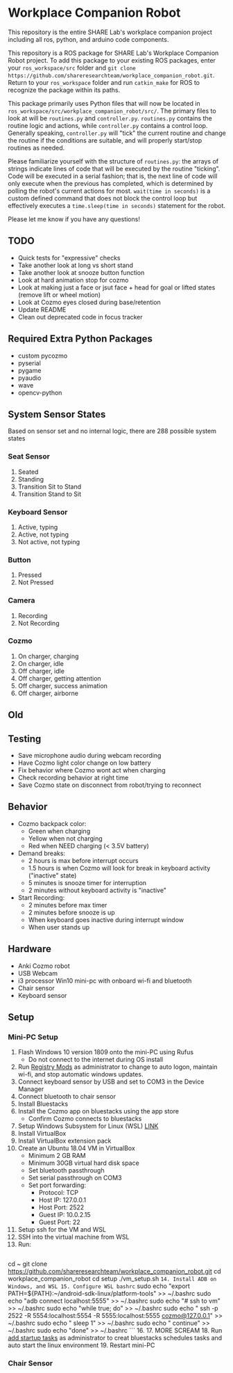 # Workplace Companion Robot
This repository is the entire SHARE Lab's workplace companion project including all ros, python, and arduino code components.

This repository is a ROS package for SHARE Lab's Workplace Companion Robot project. To add this package to your existing ROS packages, enter your `ros_workspace/src` folder and `git clone https://github.com/shareresearchteam/workplace_companion_robot.git`. Return to your `ros_workspace` folder and run `catkin_make` for ROS to recognize the package within its paths. 

This package primarily uses Python files that will now be located in `ros_workspace/src/workplace_companion_robot/src/`. The primary files to look at will be `routines.py` and `controller.py`. `routines.py` contains the routine logic and actions, while `controller.py` contains a control loop. Generally speaking, `controller.py` will "tick" the current routine and change the routine if the conditions are suitable, and will properly start/stop routines as needed.

Please familiarize yourself with the structure of `routines.py`: the arrays of strings indicate lines of code that will be executed by the routine "ticking". Code will be executed in a serial fashion; that is, the next line of code will only execute when the previous has completed, which is determined by polling the robot's current actions for most. `wait(time in seconds)` is a custom defined command that does not block the control loop but effectively executes a `time.sleep(time in seconds)` statement for the robot.

Please let me know if you have any questions!

## TODO
- Quick tests for "expressive" checks
- Take another look at long vs short stand
- Take another look at snooze button function
- Look at hard animation stop for cozmo
- Look at making just a face or jsut face + head for goal or lifted states (remove lift or wheel motion)
- Look at Cozmo eyes closed during base/retention
- Update README
- Clean out deprecated code in focus tracker

## Required Extra Python Packages
- custom pycozmo
- pyserial
- pygame
- pyaudio
- wave
- opencv-python

## System Sensor States
Based on sensor set and no internal logic, there are 288 possible system states

### Seat Sensor
1. Seated
2. Standing
3. Transition Sit to Stand
4. Transition Stand to Sit

### Keyboard Sensor
1. Active, typing
2. Active, not typing
3. Not active, not typing

### Button
1. Pressed
2. Not Pressed

### Camera
1. Recording
2. Not Recording

### Cozmo
1. On charger, charging
2. On charger, idle
3. Off charger, idle
4. Off charger, getting attention
5. Off charger, success animation
6. Off charger, airborne

## Old

## Testing
- Save microphone audio during webcam recording
- Have Cozmo light color change on low battery
- Fix behavior where Cozmo wont act when charging
- Check recording behavior at right time
- Save Cozmo state on disconnect from robot/trying to reconnect

## Behavior
- Cozmo backpack color: 
    - Green when charging
    - Yellow when not charging
    - Red when NEED charging (< 3.5V battery)
- Demand breaks:
    - 2 hours is max before interrupt occurs
    - 1.5 hours is when Cozmo will look for break in keyboard activity ("inactive" state)
    - 5 minutes is snooze timer for interruption
    - 2 minutes without keyboard activity is "inactive"
- Start Recording:
    - 2 minutes before max timer
    - 2 minutes before snooze is up
    - When keyboard goes inactive during interrupt window
    - When user stands up


## Hardware
- Anki Cozmo robot
- USB Webcam
- i3 processor Win10 mini-pc with onboard wi-fi and bluetooth
- Chair sensor
- Keyboard sensor

## Setup

### Mini-PC Setup
1.  Flash Windows 10 version 1809 onto the mini-PC using Rufus
    - Do not connect to the internet during OS install
2. Run [Registry Mods](setup/registry_mods.ps1) as administrator to change to auto logon, maintain wi-fi, and stop automatic windows updates.
3. Connect keyboard sensor by USB and set to COM3 in the Device Manager
4. Connect bluetooth to chair sensor
5. Install Bluestacks
6. Install the Cozmo app on bluestacks using the app store
    - Confirm Cozmo connects to bluestacks
7. Setup Windows Subsystem for Linux (WSL) [LINK]()
8. Install VirtualBox
9. Install VirtualBox extension pack
10. Create an Ubuntu 18.04 VM in VirtualBox
    - Minimum 2 GB RAM
    - Minimum 30GB virtual hard disk space
    - Set bluetooth passthrough
    - Set serial passthrough on COM3
    - Set port forwarding:
        - Protocol: TCP
        - Host IP: 127.0.0.1
        - Host Port: 2522
        - Guest IP: 10.0.2.15
        - Guest Port: 22
11. Setup ssh for the VM and WSL
12. SSH into the virtual machine from WSL
13. Run:
    ```
cd ~
git clone https://github.com/shareresearchteam/workplace_companion_robot.git
cd workplace_companion_robot
cd setup
./vm_setup.sh
    ```
14. Install ADB on Windows, and WSL
15. Configure WSL bashrc
    ```
sudo echo "export PATH=${PATH}:~/android-sdk-linux/platform-tools" >> ~/.bashrc
sudo echo "adb connect localhost:5555" >> ~/.bashrc
sudo echo "# ssh to vm" >> ~/.bashrc
sudo echo "while true; do" >> ~/.bashrc
sudo echo "         ssh -p 2522 -R 5554:localhost:5554 -R 5555:localhost:5555 cozmo@127.0.0.1" >> ~/.bashrc
sudo echo "         sleep 1" >> ~/.bashrc
sudo echo "         continue" >> ~/.bashrc
sudo echo "done" >> ~/.bashrc
    ```
16. 
17. MORE SCREAM
18. Run [add startup tasks](setup/add_startup_tasks.ps1) as administrator to creat bluestacks schedules tasks and auto start the linux environment
19. Restart mini-PC

### Chair Sensor



